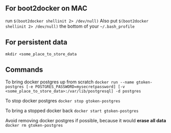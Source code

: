 ## For boot2docker on MAC
run `$(boot2docker shellinit 2> /dev/null)`
Also put `$(boot2docker shellinit 2> /dev/null)` the bottom of your `~/.bash_profile`

## For persistent data
`mkdir <some_place_to_store_data`

## Commands

To bring docker postgres up from scratch
`docker run --name gtoken-postgres [-e POSTGRES_PASSWORD=mysecretpassword] [-v <some_place_to_store_data>:/var/lib/postgresql] -d postgres`

To stop docker postgres
`docker stop gtoken-postgres`

To bring a stopped docker back
`docker start gtoken-postgres`

Avoid removing docker postgres if possible, because it would **erase all data**
`docker rm gtoken-postgres`
